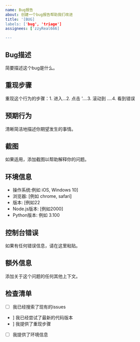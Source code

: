 ```yaml
---
name: Bug报告
about: 创建一个bug报告帮助我们改进
title: '[BUG]
labels: ['bug', 'triage']
assignees: ['zzyReal666]

---
```


## Bug描述
简要描述这个bug是什么。

## 重现步骤
重现这个行为的步骤：1. 进入...2. 点击 '....3. 滚动到 ....4. 看到错误

## 预期行为
清晰简洁地描述你期望发生的事情。

## 截图
如果适用，添加截图以帮助解释你的问题。

## 环境信息
 - 操作系统:例如 iOS, Windows 10]
 - 浏览器: [例如 chrome, safari]
 - 版本: [例如22
 - Node.js版本: [例如2000]
 - Python版本: 例如 3.100

## 控制台错误
如果有任何错误信息，请在这里粘贴。

## 额外信息
添加关于这个问题的任何其他上下文。

## 检查清单
- [ ] 我已经搜索了现有的issues
-  ] 我已经尝试了最新的代码版本
-  ] 我提供了重现步骤
- [ ] 我提供了环境信息 